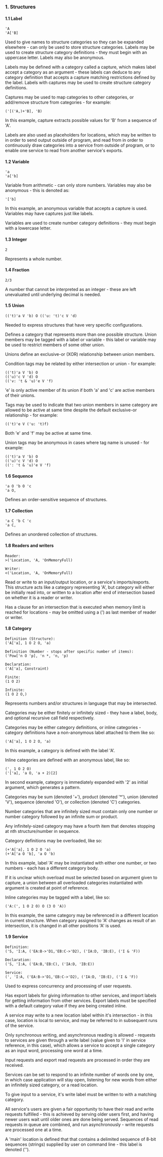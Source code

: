 ﻿### 1. Structures
#### 1.1 Label
    'A
    'A['B]

Used to give names to structure categories so they can be expanded elsewhere - can only be used to store structure categories. Labels may be used to create structure category definitions - they must begin with an uppercase letter. Labels may also be anonymous.

Labels may be defined with a category called a capture, which makes label accept a category as an argument - these labels can deduce to any category definition that accepts a capture matching restrictions defined by the label. Labels with captures may be used to create structure category definitions.

Captures may be used to map categories to other categories, or add/remove
structure from categories - for example:

    ('[('A,)+'B], 'B)

In this example, capture extracts possible values for 'B' from a sequence of 'A'.

Labels are also used as placeholders for locations, which may be written to in order to send output outside of program, and read from in order to continuously draw categories into a service from outside of program, or to enable one service to read from another service's exports.

#### 1.2 Variable
    'a
    'a['b]

Variable from arithmetic - can only store numbers. Variables may also be
anonymous - this is denoted as:

    '['b]

In this example, an anonymous variable that accepts a capture is used.
Variables may have captures just like labels.

Variables are used to create number category definitions - they must begin
with a lowercase letter.

#### 1.3 Integer
    2

Represents a whole number.

#### 1.4 Fraction
    2/3

A number that cannot be interpreted as an integer - these are left unevaluated
until underlying decimal is needed.

#### 1.5 Union
    (('t)'a V 'b) O (('u: 't)'c V 'd)

Needed to express structures that have very specific configurations.

Defines a category that represents more than one possible structure. Union members may be tagged with a label or variable - this label or variable may be used to restrict members of some other union.

Unions define an exclusive-or (XOR) relationship between union members.

Condition tags may be related by either intersection or union - for example:

    (('t)'a V 'b) O
    (('u)'c V 'd) O
    (('v: 't & 'u)'e V 'f)

'e' is only active member of its union if both 'a' and 'c' are active members of their unions.

Tags may be used to indicate that two union members in same category are allowed to be active at same time despite the default exclusive-or relationship - for example:

    (('t)'e V ('u: 't)f)

Both 'e' and 'f' may be active at same time.

Union tags may be anonymous in cases where tag name is unused - for example:

    (('t)'a V 'b) O
    (('u)'c V 'd) O
    ((': 't & 'u)'e V 'f)

#### 1.6 Sequence
    'a O 'b O 'c
    'a O,

Defines an order-sensitive sequence of structures.

#### 1.7 Collection
    'a C 'b C 'c
    'a C,

Defines an unordered collection of structures.

#### 1.8 Readers and writers
    Reader:
    >('Location, 'A, 'OnMemoryFull)

    Writer:
    <('Location, 'A, 'OnMemoryFull)

Read or write to an input/output location, or a service's imports/exports.
This structure acts like a category representing 'A', but category will
either be initially read into, or written to a location after end of intersection
based on whether it is a reader or writer.

Has a clause for an intersection that is executed when memory limit is reached
for locations - may be omitted using a (') as last member of reader or writer.

#### 1.8 Category
    Definition (Structure):
    ('A['a], 1 O 2 O, 'a)

    Definition (Number - stops after specific number of items):
    ('Pow['n O 'p], 'n *, 'n, 'p)

    Declaration:
    ('A['a], Constraint)

    Finite:
    (1 O 2)

    Infinite:
    (1 O 2 O,)

Represents numbers and/or structures in language that may be intersected.

Categories may be either finitely or infinitely sized - they have
a label, body, and optional recursive call field respectively.

Categories may be either category definitions, or inline categories - category definitions have a non-anonymous label attached to them like so:

    ('A['a], 1 O 2 O, 'a)

In this example, a category is defined with the label 'A'.

Inline categories are defined with an anonymous label, like so:

    (', 1 O 2 O)
    ('['a], 'a O, 'a + 2)[2]

In second example, category is immediately expanded with '2' as initial argument, which generates a pattern.

Categories may be sum (denoted '+'), product (denoted '*'), union (denoted 'V'),
sequence (denoted 'O'), or collection (denoted 'C') categories.

Number categories that are infinitely sized must contain only one number or number category followed by an infinite sum or product.

Any infinitely-sized category may have a fourth item that denotes stopping at nth structure/number in sequence.

Category definitions may be overloaded, like so:

    (+'A['a], 1 O 2 O 'a)
    (+'A['a O 'b], 'a O 'b)

In this example, label 'A' may be instantiated with either one number, or two numbers - each has a different category body.

If it is unclear which overload must be selected based on argument given to capture,
a union between all overloaded categories instantiated with argument is
created at point of reference.

Inline categories may be tagged with a label, like so:

    ('A:(', 1 O 2 O) O (3 O 'A))

In this example, the same category may be referenced in a different location
in current structure. When category assigned to 'A' changes as result of
an intersection, it is changed in all other positions 'A' is used.

#### 1.9 Service

    Definition:
    ('S, 'I:A, ('EA:B->'D1,'EB:C->'D2), ('IA:D, 'IB:E), ('I & 'F))

    Declaration:
    ('S, 'I:A, ('EA:B,'EB:C), ('IA:D, 'IB:E))

    Service:
    (', 'I:A, ('EA:B->'D1,'EB:C->'D2), ('IA:D, 'IB:E), ('I & 'F))

Used to express concurrency and processing of user requests.

Has export labels for giving information to other services, and import labels for getting information from other services. Export labels must be specified with a default category
value if they are being created inline.

A service may write to a new location label within it's intersection - in this case,
location is local to service, and may be referred to in subsequent runs of the service.

Only synchronous writing, and asynchronous reading is allowed - requests to services are given through a write label (value given to 'I' in service reference, in this case), which allows a service to accept a single category as an input word, processing one word at a time.

Input requests and export read requests are processed in order they are received.

Services can be set to respond to an infinite number of words one by one, in which case application will stay open, listening for new words from either an infinitely sized category, or a read location.

To give input to a service, it's write label must be written to with a matching category.

All service's users are given a fair opportunity to have their read and write requests fulfilled - this is achieved by serving older users first, and having newer users wait until older ones are done being served. Sequences of read requests in queue are combined, and run asynchronously - write requests are processed one at a time.

A 'main' location is defined that that contains a delimited sequence of 8-bit sequences (strings) supplied by user on command line - this label is denoted ('').
